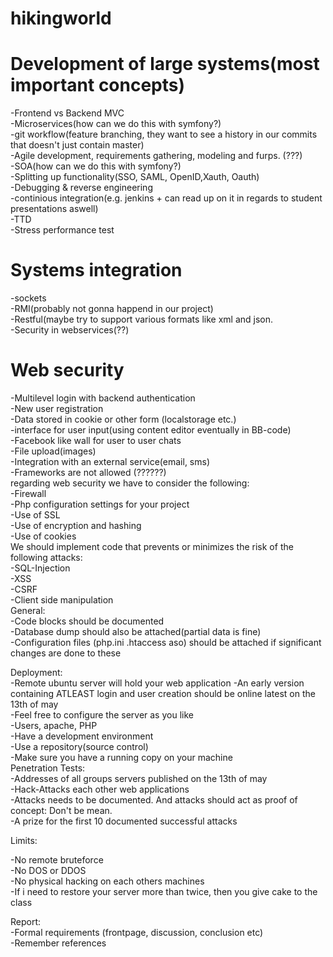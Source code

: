 hikingworld<br />
===========

Development of large systems(most important concepts)<br />
===========
-Frontend vs Backend MVC<br />
-Microservices(how can we do this with symfony?)<br />
-git workflow(feature branching, they want to see a history in our commits that doesn't just contain master)<br />
-Agile development, requirements gathering, modeling and furps. (???)<br />
-SOA(how can we do this with symfony?)<br />
-Splitting up functionality(SSO, SAML, OpenID,Xauth, Oauth)<br />
-Debugging & reverse engineering<br />
-continious integration(e.g. jenkins + can read up on it in regards to student presentations aswell)<br />
-TTD<br />
-Stress performance test<br />



Systems integration<br />
============
-sockets<br />
-RMI(probably not gonna happend in our project)<br />
-Restful(maybe try to support various formats like xml and json.<br />
-Security in webservices(??)<br />



Web security<br />
============
-Multilevel login with backend authentication<br />
-New user registration<br />
-Data stored in cookie or other form (localstorage etc.)<br />
-interface for user input(using content editor eventually in BB-code)<br />
-Facebook like wall for user to user chats<br />
-File upload(images)<br />
-Integration with an external service(email, sms)<br />
-Frameworks are not allowed (??????)<br />
regarding web security we have to consider the following:<br />
-Firewall<br />
-Php configuration settings for your project<br />
-Use of SSL<br />
-Use of encryption and hashing<br />
-Use of cookies<br />
We should implement code that prevents or minimizes the risk of the following attacks:<br />
-SQL-Injection<br />
-XSS<br />
-CSRF<br />
-Client side manipulation<br />
General:<br />
-Code blocks should be documented<br />
-Database dump should also be attached(partial data is fine)<br />
-Configuration files (php.ini .htaccess aso) should be attached if significant changes are done to these<br />

Deployment:<br />
-Remote ubuntu server will hold your web application
    -An early version containing ATLEAST login and user creation should be online latest on the 13th of may<br />
-Feel free to configure the server as you like<br />
    -Users, apache, PHP<br />
-Have a development environment<br />
-Use a repository(source control)<br />
-Make sure you have a running copy on your machine<br />
Penetration Tests:<br />
-Addresses of all groups servers published on the 13th of may<br />
-Hack-Attacks each other web applications<br />
-Attacks needs to be documented. And attacks should act as proof of concept: Don't be mean.<br />
-A prize for the first 10 documented successful attacks<br />

Limits:<br />

-No remote bruteforce<br />
-No DOS or DDOS<br />
-No physical hacking on each others machines<br />
-If i need to restore your server more than twice, then you give cake to the class<br />

Report:<br />
-Formal requirements (frontpage, discussion, conclusion etc)<br />
-Remember references <br />

